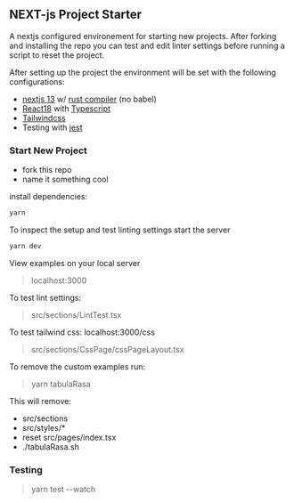 ## NEXT-js Project Starter

A nextjs configured environement for starting new projects.
After forking and installing the repo you can test and edit linter settings before running a script to reset the project.

After setting up the project the environment will be set with the following configurations:

- [nextjs 13](https://nextjs.org/docs) w/ [rust compiler](https://nextjs.org/docs/advanced-features/compiler) (no babel)
- [React18](https://reactjs.org/blog/2022/03/29/react-v18.html) with [Typescript](https://www.typescriptlang.org/docs/handbook/react.html)
- [Tailwindcss](https://tailwindcss.com/docs/installation)
- Testing with [jest](https://jestjs.io/)


### Start New Project

- fork this repo
- name it something cool

install dependencies:
```bash
yarn
```

To inspect the setup and test linting settings start the server
```bash
yarn dev
```
View examples on your local server
> localhost:3000

To test lint settings:
> src/sections/LintTest.tsx

To test tailwind css: localhost:3000/css
> src/sections/CssPage/cssPageLayout.tsx

To remove the custom examples run:

> yarn tabulaRasa

This will remove:

- src/sections
- src/styles/*
- reset src/pages/index.tsx
- ./tabulaRasa.sh

### Testing

> yarn test --watch


